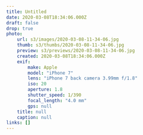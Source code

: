 ```yaml
---
title: Untitled
date: 2020-03-08T18:34:06.000Z
draft: false
drop: true
photo:
    url: s3/images/2020-03-08-11-34-06.jpg
    thumb: s3/thumbs/2020-03-08-11-34-06.jpg
    preview: s3/previews/2020-03-08-11-34-06.jpg
    created: 2020-03-08T18:34:06.000Z
    exif:
        make: Apple
        model: "iPhone 7"
        lens: "iPhone 7 back camera 3.99mm f/1.8"
        iso: 20
        aperture: 1.8
        shutter_speed: 1/390
        focal_length: "4.0 mm"
        gps: null
    title: null
    caption: null
links: []
---
```

